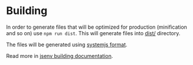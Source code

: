 # Building

In order to generate files that will be optimized for production (minification and so on) use `npm run dist`. This will generate files into [dist/](./dist/) directory.

The files will be generated using [systemjs format](https://github.com/systemjs/systemjs).

Read more in [jsenv building documentation](https://github.com/jsenv/jsenv-core#build-overview).
